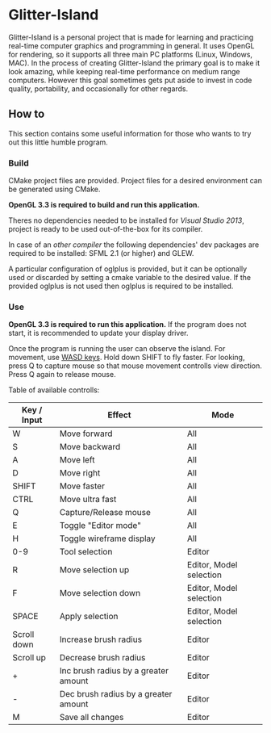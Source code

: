
Glitter-Island
==============

Glitter-Island is a personal project that is made for learning and practicing
real-time computer graphics and programming in general. It uses OpenGL for rendering, 
so it supports all three main PC platforms (Linux, Windows, MAC). In the process of 
creating Glitter-Island the primary goal is to make it look amazing, while 
keeping real-time performance on medium range computers. However this goal 
sometimes gets put aside to invest in code quality, portability, and 
occasionally for other regards.

## How to

This section contains some useful information for those who wants to 
try out this little humble program.

### Build

CMake project files are provided. Project files for a desired environment 
can be generated using CMake.

**OpenGL 3.3 is required to build and run this application.**

Theres no dependencies needed to be installed for _Visual Studio 2013_, project is 
ready to be used out-of-the-box for its compiler.

In case of an _other compiler_ the following dependencies' dev packages are required to be installed:
SFML 2.1 (or higher) and GLEW.

A particular configuration of oglplus is provided, but it can be optionally used or 
discarded by setting a cmake variable to the desired value. If the provided oglplus 
is not used then oglplus is required to be installed.

### Use

**OpenGL 3.3 is required to run this application.** If the program does not start, 
it is recommended to update your display driver.

Once the program is running the user can observe the island. 
For movement, use [WASD keys](https://en.wikipedia.org/wiki/Arrow_keys#WASD_keys). 
Hold down SHIFT to fly faster. For looking, press Q to capture mouse so that mouse movement 
controlls view direction. Press Q again to release mouse. 

Table of available controlls:

| Key / Input | Effect                                | Mode                    |
|-------------|---------------------------------------|-------------------------|
| W           | Move forward                          | All                     |
| S           | Move backward                         | All                     |
| A           | Move left                             | All                     |
| D           | Move right                            | All                     |
| SHIFT       | Move faster                           | All                     |
| CTRL        | Move ultra fast                       | All                     |
| Q           | Capture/Release mouse                 | All                     |
| E           | Toggle "Editor mode"                  | All                     |
| H           | Toggle wireframe display              | All                     |
| 0-9         | Tool selection                        | Editor                  |
| R           | Move selection up                     | Editor, Model selection |
| F           | Move selection down                   | Editor, Model selection |
| SPACE       | Apply selection                       | Editor, Model selection |
| Scroll down | Increase brush radius                 | Editor                  |
| Scroll up   | Decrease brush radius                 | Editor                  |
| +           | Inc brush radius by a greater amount  | Editor                  |
| -           | Dec brush radius by a greater amount  | Editor                  |
| M           | Save all changes                      | Editor                  |
